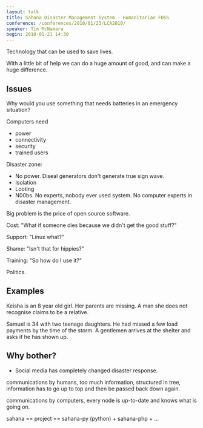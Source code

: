 ```yaml
---
layout: talk
title: Sahana Disaster Management System - Humanitarian FOSS
conference: /conferences/2010/01/23/LCA2010/
speaker: Tim McNamara
begin: 2010-01-21 14:30
---
```

Technology that can be used to save lives.

With a little bit of help we can do a huge amount of good, and can make a huge
difference.

## Issues

Why would you use something that needs batteries in an emergency situation?

Computers need

* power
* connectivity
* security
* trained users

Disaster zone:

* No power. Diseal generators don't generate true sign wave.
* Isolation
* Looting
* N00bs. No experts, nobody ever used system. No computer experts in disaster management.

Big problem is the price of open source software.

Cost: "What if someone dies because we didn't get the good stuff?"

Support: "Linux what?"

Shame: "Isn't that for hippies?"

Training: "So how do I use it?"

Politics.

## Examples

Keisha is an 8 year old girl. Her parents are missing. A man she does not
recognise claims to be a relative.

Samuel is 34 with two teenage daughters. He had missed a few load payments by
the time of the storm. A gentlemen arrives at the shelter and asks if he has
shown up.

## Why bother?

* Social media has completely changed disaster response.

communications by humans, too much information, structured in tree, information
has to go up to top and then be passed back down again.

communications by computers, every node is up-to-date and knows what is going on.

sahana == project
       == sahana-py (python) + sahana-php + ...

